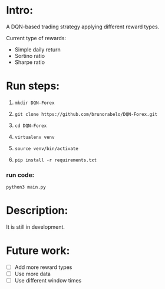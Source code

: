 # Intro:

A DQN-based trading strategy applying different reward types.

Current type of rewards:

- Simple daily return
- Sortino ratio
- Sharpe ratio

# Run steps:

1. ```mkdir DQN-Forex```

2. ```git clone https://github.com/brunorabelo/DQN-Forex.git```
3. ```cd DQN-Forex```
4. ```virtualenv venv```
5. ```source venv/bin/activate```
6. ```pip install -r requirements.txt```

### run code:

```python3 main.py```


# Description:
It is still in development.

# Future work:
- [ ] Add more reward types
- [ ] Use more data
- [ ] Use different window times